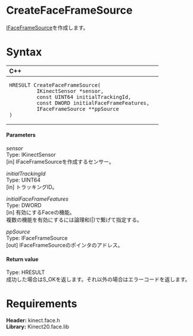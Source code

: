 CreateFaceFrameSource  
=====================  

[IFaceFrameSource](Interfaces/IFaceFrameSource_Interface.md)を作成します。 <span id="syntaxSection"></span>

Syntax  
======  

<table>
<colgroup>
<col width="100%" />
</colgroup>
<thead>
<tr class="header">
<th align="left">C++</th>
</tr>
</thead>
<tbody>
<tr class="odd">
<td align="left"><pre><code>HRESULT CreateFaceFrameSource(  
         IKinectSensor *sensor,  
         const UINT64 initialTrackingId,  
         const DWORD initialFaceFrameFeatures,  
         IFaceFrameSource **ppSource  
)</code></pre></td>
</tr>
</tbody>
</table>

<span id="ID4EG"></span>
#### Parameters  

*sensor*    
Type: IKinectSensor  
[in] IFaceFrameSourceを作成するセンサー。  

*initialTrackingId*    
Type: UINT64  
[in] トラッキングID。  

*initialFaceFrameFeatures*    
Type: DWORD  
[in] 有効にするFaceの機能。  
複数の機能を有効にするには論理和(|)で繋げて指定する。

*ppSource*    
Type: IFaceFrameSource  
[out] IFaceFrameSourceのポインタのアドレス。  

<span id="ID4EN"></span>
#### Return value  

Type: HRESULT  
成功した場合はS\_OKを返します。それ以外の場合はエラーコードを返します。  

<span id="requirements"></span>

Requirements  
============  

**Header:** kinect.face.h  
**Library:** Kinect20.face.lib  



<!--Please do not edit the data in the comment block below.-->
<!--
TOCTitle : CreateFaceFrameSource
RLTitle : CreateFaceFrameSource
KeywordK : CreateFaceFrameSource
KeywordF : CreateFaceFrameSource
KeywordF : Microsoft.Kinect.face.CreateFaceFrameSource(IKinectSensor,UINT64,DWORD,IFaceFrameSource@)
KeywordA : M:Microsoft.Kinect.face.CreateFaceFrameSource(IKinectSensor,UINT64,DWORD,IFaceFrameSource@)
AssetID : M:Microsoft.Kinect.face.CreateFaceFrameSource(IKinectSensor,UINT64,DWORD,IFaceFrameSource@)
Locale : en-us
CommunityContent : 1
APIType : Managed
APILocation : 
APIName : Microsoft.Kinect.face.CreateFaceFrameSource
TargetOS : Windows
TopicType : kbSyntax
DevLang : C++
DocSet : K4Wv2
ProjType : K4Wv2Proj
Technology : Kinect for Windows
Product : Kinect for Windows SDK v2
productversion : 20
-->
